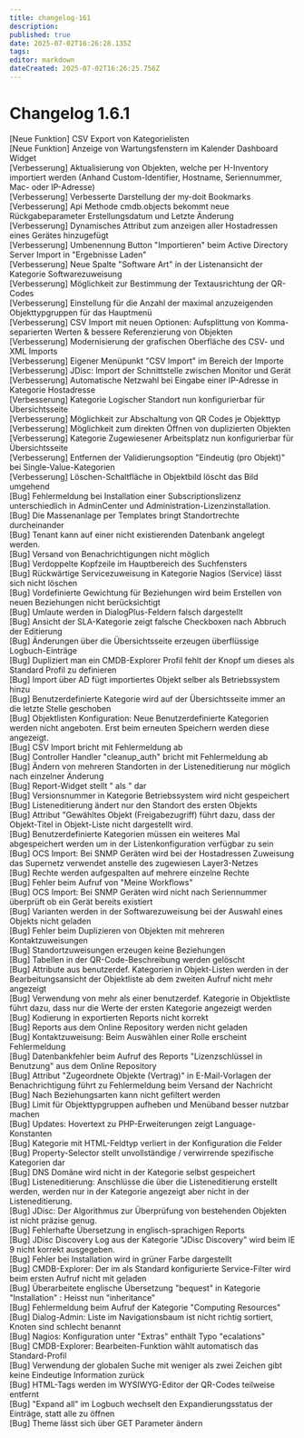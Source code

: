 ```yaml
---
title: changelog-161
description: 
published: true
date: 2025-07-02T16:26:28.135Z
tags: 
editor: markdown
dateCreated: 2025-07-02T16:26:25.756Z
---
```


# Changelog 1.6.1
<!-- cSpell:disable -->
<!-- markdownlint-disable MD052 -->
[Neue Funktion] CSV Export von Kategorielisten<br>
[Neue Funktion] Anzeige von Wartungsfenstern im Kalender Dashboard Widget<br>
[Verbesserung]  Aktualisierung von Objekten, welche per H-Inventory importiert werden (Anhand Custom-Identifier, Hostname, Seriennummer, Mac- oder IP-Adresse)<br>
[Verbesserung]  Verbesserte Darstellung der my-doit Bookmarks<br>
[Verbesserung]  Api Methode cmdb.objects bekommt neue Rückgabeparameter Erstellungsdatum und Letzte Änderung<br>
[Verbesserung]  Dynamisches Attribut zum anzeigen aller Hostadressen eines Gerätes hinzugefügt<br>
[Verbesserung]  Umbenennung Button "Importieren" beim Active Directory Server Import in "Ergebnisse Laden"<br>
[Verbesserung]  Neue Spalte "Software Art" in der Listenansicht der Kategorie Softwarezuweisung<br>
[Verbesserung]  Möglichkeit zur Bestimmung der Textausrichtung der QR-Codes<br>
[Verbesserung]  Einstellung für die Anzahl der maximal anzuzeigenden Objekttypgruppen für das Hauptmenü<br>
[Verbesserung]  CSV Import mit neuen Optionen: Aufsplittung von Komma-separierten Werten & bessere Referenzierung von Objekten<br>
[Verbesserung]  Modernisierung der grafischen Oberfläche des CSV- und XML Imports<br>
[Verbesserung]  Eigener Menüpunkt "CSV Import" im Bereich der Importe<br>
[Verbesserung]  JDisc: Import der Schnittstelle zwischen Monitor und Gerät<br>
[Verbesserung]  Automatische Netzwahl bei Eingabe einer IP-Adresse in Kategorie Hostadresse<br>
[Verbesserung]  Kategorie Logischer Standort nun konfigurierbar für Übersichtsseite<br>
[Verbesserung]  Möglichkeit zur Abschaltung von QR Codes je Objekttyp<br>
[Verbesserung]  Möglichkeit zum direkten Öffnen von duplizierten Objekten<br>
[Verbesserung]  Kategorie Zugewiesener Arbeitsplatz nun konfigurierbar für  Übersichtsseite<br>
[Verbesserung]  Entfernen der Validierungsoption "Eindeutig (pro Objekt)" bei Single-Value-Kategorien<br>
[Verbesserung]  Löschen-Schaltfläche in Objektbild löscht das Bild umgehend<br>
[Bug]           Fehlermeldung bei Installation einer Subscriptionslizenz unterschiedlich in AdminCenter und Administration-Lizenzinstallation.<br>
[Bug]           Die Massenanlage per Templates bringt Standortrechte durcheinander<br>
[Bug]           Tenant kann auf einer nicht existierenden Datenbank angelegt werden.<br>
[Bug]           Versand von Benachrichtigungen nicht möglich<br>
[Bug]           Verdoppelte Kopfzeile im Hauptbereich des Suchfensters<br>
[Bug]           Rückwärtige Servicezuweisung in Kategorie Nagios (Service) lässt sich nicht löschen<br>
[Bug]           Vordefinierte Gewichtung für Beziehungen wird beim Erstellen von neuen Beziehungen nicht berücksichtigt<br>
[Bug]           Umlaute werden in DialogPlus-Feldern falsch dargestellt<br>
[Bug]           Ansicht der SLA-Kategorie zeigt falsche Checkboxen nach Abbruch der Editierung<br>
[Bug]           Änderungen über die Übersichtsseite erzeugen überflüssige Logbuch-Einträge<br>
[Bug]           Dupliziert man ein CMDB-Explorer Profil fehlt der Knopf um dieses als Standard Profil zu definieren<br>
[Bug]           Import über AD fügt importiertes Objekt selber als Betriebssystem hinzu<br>
[Bug]           Benutzerdefinierte Kategorie wird auf der Übersichtsseite immer an die letzte Stelle geschoben<br>
[Bug]           Objektlisten Konfiguration: Neue Benutzerdefinierte Kategorien werden nicht angeboten. Erst beim erneuten Speichern werden diese angezeigt.<br>
[Bug]           CSV Import bricht mit Fehlermeldung ab<br>
[Bug]           Controller Handler "cleanup_auth" bricht mit Fehlermeldung ab<br>
[Bug]           Ändern von mehreren Standorten in der Listeneditierung nur möglich nach einzelner Änderung<br>
[Bug]           Report-Widget stellt " als &quot; dar<br>
[Bug]           Versionsnummer in Kategorie Betriebssystem wird nicht gespeichert<br>
[Bug]           Listeneditierung ändert nur den Standort des ersten Objekts<br>
[Bug]           Attribut "Gewähltes Objekt (Freigabezugriff) führt dazu, dass der Objekt-Titel in Objekt-Liste nicht dargestellt wird.<br>
[Bug]           Benutzerdefinierte Kategorien müssen ein weiteres Mal abgespeichert werden um in der Listenkonfiguration verfügbar zu sein<br>
[Bug]           OCS Import: Bei SNMP Geräten wird bei der Hostadressen Zuweisung das Supernetz verwendet anstelle des zugewiesen Layer3-Netzes<br>
[Bug]           Rechte werden aufgespalten auf mehrere einzelne Rechte<br>
[Bug]           Fehler beim Aufruf von "Meine Workflows"<br>
[Bug]           OCS Import: Bei SNMP Geräten wird nicht nach Seriennummer überprüft ob ein Gerät bereits existiert<br>
[Bug]           Varianten werden in der Softwarezuweisung bei der Auswahl eines Objekts nicht geladen<br>
[Bug]           Fehler beim Duplizieren von Objekten mit mehreren Kontaktzuweisungen<br>
[Bug]           Standortzuweisungen erzeugen keine Beziehungen<br>
[Bug]           Tabellen in der QR-Code-Beschreibung werden gelöscht<br>
[Bug]           Attribute aus benutzerdef. Kategorien in Objekt-Listen werden in der Bearbeitungsansicht der Objektliste ab dem zweiten Aufruf nicht mehr angezeigt<br>
[Bug]           Verwendung von mehr als einer benutzerdef. Kategorie in Objektliste führt dazu, dass nur die Werte der ersten Kategorie angezeigt werden<br>
[Bug]           Kodierung in exportierten Reports nicht korrekt<br>
[Bug]           Reports aus dem Online Repository werden nicht geladen<br>
[Bug]           Kontaktzuweisung: Beim Auswählen einer Rolle erscheint Fehlermeldung<br>
[Bug]           Datenbankfehler beim Aufruf des Reports "Lizenzschlüssel in Benutzung" aus dem Online Repository<br>
[Bug]           Attribut "Zugeordnete Objekte (Vertrag)" in E-Mail-Vorlagen der Benachrichtigung führt zu Fehlermeldung beim Versand der Nachricht<br>
[Bug]           Nach Beziehungsarten kann nicht gefiltert werden<br>
[Bug]           Limit für Objekttypgruppen aufheben und Menüband besser nutzbar machen<br>
[Bug]           Updates: Hovertext zu PHP-Erweiterungen zeigt Language-Konstanten<br>
[Bug]           Kategorie mit HTML-Feldtyp verliert in der Konfiguration die Felder<br>
[Bug]           Property-Selector stellt unvollständige / verwirrende spezifische Kategorien dar<br>
[Bug]           DNS Domäne wird nicht in der Kategorie selbst gespeichert<br>
[Bug]           Listeneditierung: Anschlüsse die über die Listeneditierung erstellt werden, werden nur in der Kategorie angezeigt aber nicht in der Listeneditierung.<br>
[Bug]           JDisc: Der Algorithmus zur Überprüfung von bestehenden Objekten ist nicht präzise genug.<br>
[Bug]           Fehlerhafte Übersetzung in englisch-sprachigen Reports<br>
[Bug]           JDisc Discovery Log aus der Kategorie "JDisc Discovery" wird beim IE 9 nicht korrekt ausgegeben.<br>
[Bug]           Fehler bei Installation wird in grüner Farbe dargestellt<br>
[Bug]           CMDB-Explorer: Der im als Standard konfigurierte Service-Filter wird beim ersten Aufruf nicht mit geladen<br>
[Bug]           Überarbeitete englische Übersetzung "bequest" in Kategorie "Installation" : Heisst nun "inheritance"<br>
[Bug]           Fehlermeldung beim Aufruf der Kategorie "Computing Resources"<br>
[Bug]           Dialog-Admin: Liste im Navigationsbaum ist nicht richtig sortiert, Knoten sind schlecht benannt<br>
[Bug]           Nagios: Konfiguration unter "Extras" enthält Typo "ecalations"<br>
[Bug]           CMDB-Explorer: Bearbeiten-Funktion wählt automatisch das Standard-Profil<br>
[Bug]           Verwendung der globalen Suche mit weniger als zwei Zeichen gibt keine Eindeutige Information zurück<br>
[Bug]           HTML-Tags werden im WYSIWYG-Editor der QR-Codes teilweise entfernt<br>
[Bug]           "Expand all" im Logbuch wechselt den Expandierungsstatus der Einträge, statt alle zu öffnen<br>
[Bug]           Theme lässt sich über GET Parameter ändern<br>
